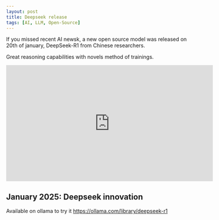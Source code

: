 ```yaml
---
layout: post
title: Deepseek release
tags: [AI, LLM, Open-Source]
---
```


If you missed recent AI newsk, a new open source model was released on 20th of january, DeepSeek-R1 from Chinese researchers.

Great reasoning capabilities with novels method of trainings.

<iframe width="560" height="315" src="https://www.youtube.com/embed/DCqqCLlsIBU" title="DeepSeek-R1 Paper Explained - A New RL LLMs Era in AI?" frameborder="0" allow="accelerometer; autoplay; clipboard-write; encrypted-media; gyroscope; picture-in-picture; web-share" referrerpolicy="strict-origin-when-cross-origin" allowfullscreen></iframe>

## January 2025: Deepseek innovation

Available on ollama to try it https://ollama.com/library/deepseek-r1 